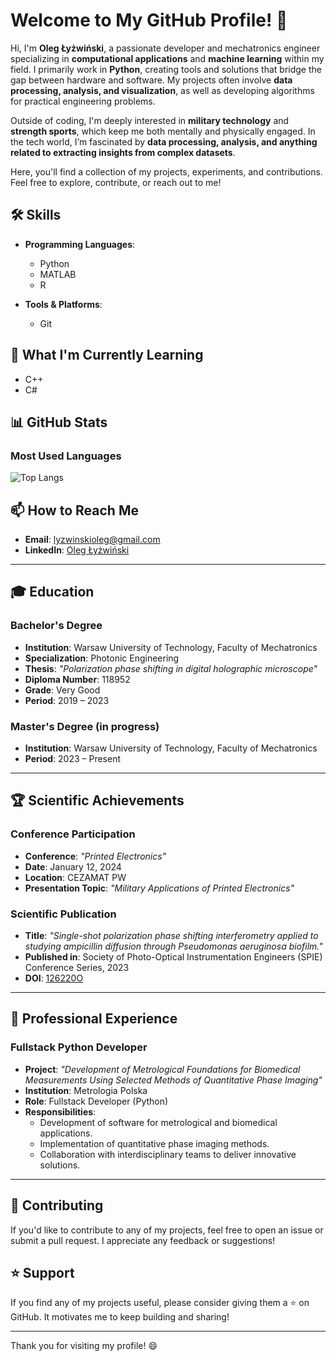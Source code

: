 # Welcome to My GitHub Profile! 👋

Hi, I'm **Oleg Łyżwiński**, a passionate developer and mechatronics engineer specializing in **computational applications** and **machine learning** within my field. I primarily work in **Python**, creating tools and solutions that bridge the gap between hardware and software. My projects often involve **data processing, analysis, and visualization**, as well as developing algorithms for practical engineering problems.

Outside of coding, I'm deeply interested in **military technology** and **strength sports**, which keep me both mentally and physically engaged. In the tech world, I’m fascinated by **data processing, analysis, and anything related to extracting insights from complex datasets**.

Here, you'll find a collection of my projects, experiments, and contributions. Feel free to explore, contribute, or reach out to me!


## 🛠️ Skills
- **Programming Languages**: 
    - Python
    - MATLAB
    - R

- **Tools & Platforms**: 
    - Git

## 🌱 What I'm Currently Learning
- C++
- C#

## 📊 GitHub Stats

### Most Used Languages
![Top Langs](https://github-readme-stats.vercel.app/api/top-langs/?username=R3xol&layout=compact&theme=dark)

## 📫 How to Reach Me
- **Email**: lyzwinskioleg@gmail.com
- **LinkedIn**: [Oleg Łyżwiński](https://www.linkedin.com/in/oleg-łyżwiński-49aa5834b)

---

## 🎓 Education

### **Bachelor's Degree**  
- **Institution**: Warsaw University of Technology, Faculty of Mechatronics  
- **Specialization**: Photonic Engineering  
- **Thesis**: *"Polarization phase shifting in digital holographic microscope"*  
- **Diploma Number**: 118952  
- **Grade**: Very Good  
- **Period**: 2019 – 2023  

### **Master's Degree** (in progress)  
- **Institution**: Warsaw University of Technology, Faculty of Mechatronics  
- **Period**: 2023 – Present  

---

## 🏆 Scientific Achievements

### **Conference Participation**  
- **Conference**: *"Printed Electronics"*  
- **Date**: January 12, 2024  
- **Location**: CEZAMAT PW  
- **Presentation Topic**: *"Military Applications of Printed Electronics"*  

### **Scientific Publication**  
- **Title**: *"Single-shot polarization phase shifting interferometry applied to studying ampicillin diffusion through Pseudomonas aeruginosa biofilm."*  
- **Published in**: Society of Photo-Optical Instrumentation Engineers (SPIE) Conference Series, 2023  
- **DOI**: [126220O](https://doi.org/10.1117/12.2673869)  

---

## 💼 Professional Experience

### **Fullstack Python Developer**  
- **Project**: *"Development of Metrological Foundations for Biomedical Measurements Using Selected Methods of Quantitative Phase Imaging"*  
- **Institution**: Metrologia Polska  
- **Role**: Fullstack Developer (Python)  
- **Responsibilities**:  
  - Development of software for metrological and biomedical applications.  
  - Implementation of quantitative phase imaging methods.  
  - Collaboration with interdisciplinary teams to deliver innovative solutions.  

---

## 🤝 Contributing
If you'd like to contribute to any of my projects, feel free to open an issue or submit a pull request. I appreciate any feedback or suggestions!

## ⭐️ Support
If you find any of my projects useful, please consider giving them a ⭐️ on GitHub. It motivates me to keep building and sharing!

---

Thank you for visiting my profile! 😄